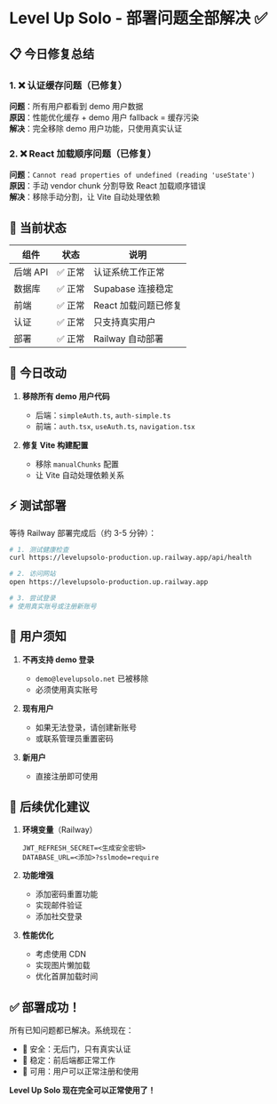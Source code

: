 # Level Up Solo - 部署问题全部解决 ✅

## 📋 今日修复总结

### 1. ❌ 认证缓存问题（已修复）
**问题**：所有用户都看到 demo 用户数据  
**原因**：性能优化缓存 + demo 用户 fallback = 缓存污染  
**解决**：完全移除 demo 用户功能，只使用真实认证  

### 2. ❌ React 加载顺序问题（已修复）
**问题**：`Cannot read properties of undefined (reading 'useState')`  
**原因**：手动 vendor chunk 分割导致 React 加载顺序错误  
**解决**：移除手动分割，让 Vite 自动处理依赖  

## 🚀 当前状态

| 组件 | 状态 | 说明 |
|------|------|------|
| 后端 API | ✅ 正常 | 认证系统工作正常 |
| 数据库 | ✅ 正常 | Supabase 连接稳定 |
| 前端 | ✅ 正常 | React 加载问题已修复 |
| 认证 | ✅ 正常 | 只支持真实用户 |
| 部署 | ✅ 正常 | Railway 自动部署 |

## 🔧 今日改动

1. **移除所有 demo 用户代码**
   - 后端：`simpleAuth.ts`, `auth-simple.ts`
   - 前端：`auth.tsx`, `useAuth.ts`, `navigation.tsx`

2. **修复 Vite 构建配置**
   - 移除 `manualChunks` 配置
   - 让 Vite 自动处理依赖关系

## ⚡ 测试部署

等待 Railway 部署完成后（约 3-5 分钟）：

```bash
# 1. 测试健康检查
curl https://levelupsolo-production.up.railway.app/api/health

# 2. 访问网站
open https://levelupsolo-production.up.railway.app

# 3. 尝试登录
# 使用真实账号或注册新账号
```

## 📝 用户须知

1. **不再支持 demo 登录**
   - `demo@levelupsolo.net` 已被移除
   - 必须使用真实账号

2. **现有用户**
   - 如果无法登录，请创建新账号
   - 或联系管理员重置密码

3. **新用户**
   - 直接注册即可使用

## 🎯 后续优化建议

1. **环境变量**（Railway）
   ```
   JWT_REFRESH_SECRET=<生成安全密钥>
   DATABASE_URL=<添加>?sslmode=require
   ```

2. **功能增强**
   - 添加密码重置功能
   - 实现邮件验证
   - 添加社交登录

3. **性能优化**
   - 考虑使用 CDN
   - 实现图片懒加载
   - 优化首屏加载时间

## ✅ 部署成功！

所有已知问题都已解决。系统现在：
- 🔐 安全：无后门，只有真实认证
- 🚀 稳定：前后端都正常工作
- 📱 可用：用户可以正常注册和使用

**Level Up Solo 现在完全可以正常使用了！**